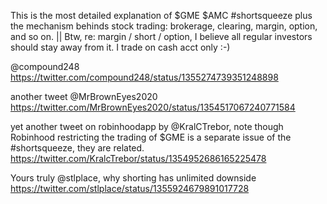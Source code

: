 This is the most detailed explanation of $GME $AMC #shortsqueeze plus the mechanism behinds stock trading: brokerage, clearing, margin, option, and so on. || Btw, re: margin / short / option, I believe all regular investors should stay away from it. I trade on cash acct only :-)  
  
@compound248  
https://twitter.com/compound248/status/1355274739351248898  

another tweet @MrBrownEyes2020   
https://twitter.com/MrBrownEyes2020/status/1354517067240771584  

yet another tweet on robinhoodapp by @KralCTrebor, note though Robinhood restricting the trading of $GME is a separate issue of the #shortsqueeze, they are related.    
https://twitter.com/KralcTrebor/status/1354952686165225478  

Yours truly @stlplace, why shorting has unlimited downside  
https://twitter.com/stlplace/status/1355924679891017728  


